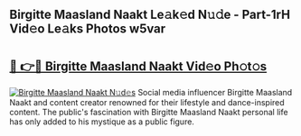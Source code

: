 ## Birgitte Maasland Naakt Le𝚊k𝚎d N𝚞𝚍e - Part-1rH Vid𝚎o Le𝚊ks Photos w5var

# <h2><a href="http://fb6yw5.evod.top/?m=Birgitte+Maasland+Naakt">🔗 👉🔴 Birgitte Maasland Naakt Vid𝚎o Ph𝚘t𝚘s</a></h2>

[![Birgitte Maasland Naakt N𝚞d𝚎s](https://i.imgur.com/8V9OHl7.gif)](http://fb6yw5.evod.top/?m=Birgitte+Maasland+Naakt)
Social media influencer Birgitte Maasland Naakt and content creator renowned for their lifestyle and dance-inspired content. The public's fascination with Birgitte Maasland Naakt personal life has only added to his mystique as a public figure. 
